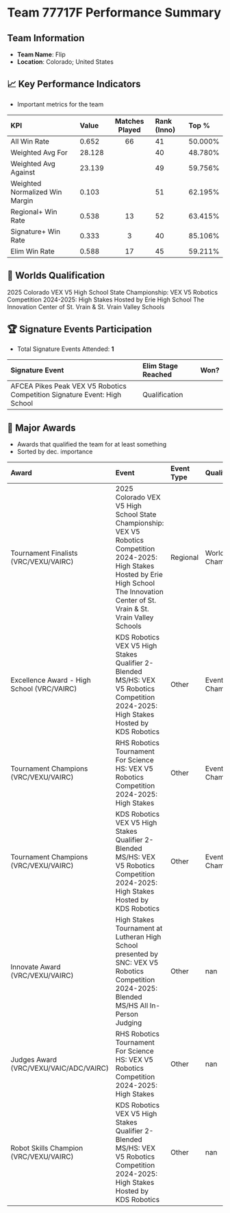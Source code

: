 # Team 77717F Performance Summary

##  Team Information
- **Team Name**: Flip
- **Location**: Colorado; United States

## 📈 Key Performance Indicators
- Important metrics for the team

| KPI | Value | Matches Played | Rank (Inno) | Top % |
|:---|:-----|:--------------:|:----|:-----|
| All Win Rate | 0.652 | 66 | 41 | 50.000% |
| Weighted Avg For | 28.128 |  | 40 | 48.780% |
| Weighted Avg Against | 23.139 |  | 49 | 59.756% |
| Weighted Normalized Win Margin | 0.103 |  | 51 | 62.195% |
| Regional+ Win Rate | 0.538 | 13 | 52 | 63.415% |
| Signature+ Win Rate | 0.333 | 3 | 40 | 85.106% |
| Elim Win Rate | 0.588 | 17 | 45 | 59.211% |


## 🎯 Worlds Qualification
2025 Colorado VEX V5 High School State Championship: VEX V5 Robotics Competition 2024-2025: High Stakes Hosted by Erie High School The Innovation Center of St. Vrain & St. Vrain Valley Schools

## 🏆 Signature Events Participation
- Total Signature Events Attended: **1**

| Signature Event | Elim Stage Reached | Won? |
|:----------------|:-------------------|:----|
| AFCEA Pikes Peak VEX V5 Robotics Competition Signature Event: High School | Qualification |  |


## 🥇 Major Awards
- Awards that qualified the team for at least something
- Sorted by dec. importance

| Award | Event | Event Type | Qualification |
|:------|:------|:-----------|:--------------|
| Tournament Finalists (VRC/VEXU/VAIRC) | 2025 Colorado VEX V5 High School State Championship: VEX V5 Robotics Competition 2024-2025: High Stakes Hosted by Erie High School The Innovation Center of St. Vrain & St. Vrain Valley Schools | Regional | World Championship |
| Excellence Award - High School (VRC/VAIRC) | KDS Robotics VEX V5 High Stakes Qualifier 2- Blended MS/HS: VEX V5 Robotics Competition 2024-2025: High Stakes Hosted by KDS Robotics | Other | Event Region Championship |
| Tournament Champions (VRC/VEXU/VAIRC) | RHS Robotics Tournament For Science HS: VEX V5 Robotics Competition 2024-2025: High Stakes | Other | Event Region Championship |
| Tournament Champions (VRC/VEXU/VAIRC) | KDS Robotics VEX V5 High Stakes Qualifier 2- Blended MS/HS: VEX V5 Robotics Competition 2024-2025: High Stakes Hosted by KDS Robotics | Other | Event Region Championship |
| Innovate Award (VRC/VEXU/VAIRC) | High Stakes Tournament at Lutheran High School presented by SNC: VEX V5 Robotics Competition 2024-2025: Blended MS/HS All In-Person Judging | Other | nan |
| Judges Award (VRC/VEXU/VAIC/ADC/VAIRC) | RHS Robotics Tournament For Science HS: VEX V5 Robotics Competition 2024-2025: High Stakes | Other | nan |
| Robot Skills Champion (VRC/VEXU/VAIRC) | KDS Robotics VEX V5 High Stakes Qualifier 2- Blended MS/HS: VEX V5 Robotics Competition 2024-2025: High Stakes Hosted by KDS Robotics | Other | nan |

